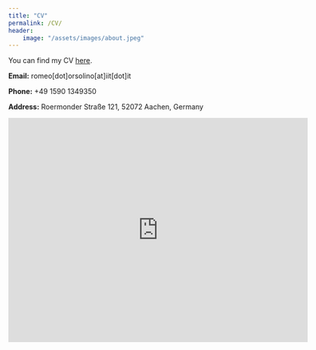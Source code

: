 ```yaml
---
title: "CV"
permalink: /CV/
header:
    image: "/assets/images/about.jpeg"
---
```


You can find my CV [here](https://fdfas).

**Email:** romeo[dot]orsolino[at]iit[dot]it

**Phone:** +49 1590 1349350

**Address:** Roermonder Straße 121, 52072 Aachen, Germany

<iframe src="https://www.google.com/maps/embed?pb=!1m18!1m12!1m3!1d2522.410104977617!2d6.068228015472783!3d50.7865078709744!2m3!1f0!2f0!3f0!3m2!1i1024!2i768!4f13.1!3m3!1m2!1s0x47c0999c25dc1cb3%3A0xf339697aeaddd7ee!2sRoermonder+Str.+121%2C+52072+Aachen!5e0!3m2!1sen!2sde!4v1544997556454" width="600" height="450" frameborder="0" style="border:0" allowfullscreen></iframe>




